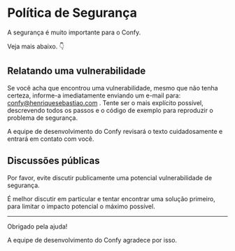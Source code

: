 # Política de Segurança

A segurança é muito importante para o Confy.

Veja mais abaixo. 👇

## Relatando uma vulnerabilidade

Se você acha que encontrou uma vulnerabilidade, mesmo que não tenha certeza, informe-a imediatamente enviando um e-mail para: confy@henriquesebastiao.com . Tente ser o mais explícito possível, descrevendo todos os passos e o código de exemplo para reproduzir o problema de segurança.

A equipe de desenvolvimento do Confy revisará o texto cuidadosamente e entrará em contato com você.

## Discussões públicas

Por favor, evite discutir publicamente uma potencial vulnerabilidade de segurança.

É melhor discutir em particular e tentar encontrar uma solução primeiro, para limitar o impacto potencial o máximo possível.

---

Obrigado pela ajuda!

A equipe de desenvolvimento do Confy agradece por isso.
